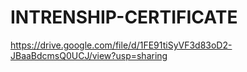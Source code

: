 # INTRENSHIP-CERTIFICATE
https://drive.google.com/file/d/1FE91tiSyVF3d83oD2-JBaaBdcmsQ0UCJ/view?usp=sharing
